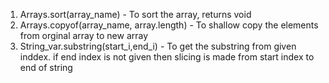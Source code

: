 1. Arrays.sort(array_name) - To sort the array, returns void
2. Arrays.copyof(array_name, array.length) - To shallow copy the elements from orginal array to new array
3. String_var.substring(start_i,end_i) - To get the substring from given inddex. if end index is not given 
                                            then slicing is made from start index to end of string 